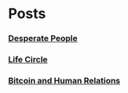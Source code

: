 # Posts

### [Desperate People](https://untreu.me/posts/desperate.html)

### [Life Circle](https://untreu.me/posts/circle.html)

### [Bitcoin and Human Relations](https://untreu.me/posts/relations.html)